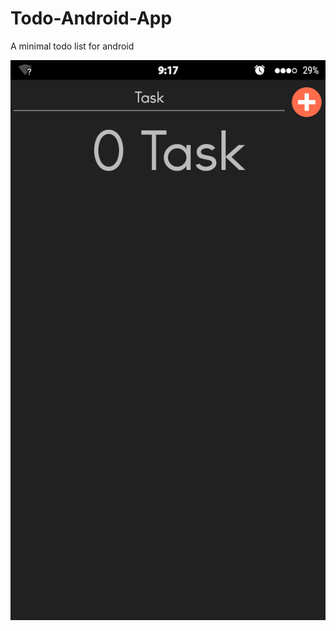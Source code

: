 # Todo-Android-App
A minimal todo list for android

![Alt text](/scrshot/1.png?raw=true "Home screen")
